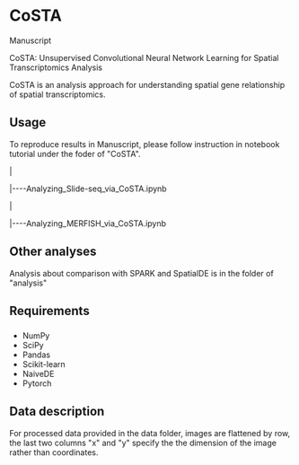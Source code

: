 # CoSTA

Manuscript

CoSTA: Unsupervised Convolutional Neural Network Learning for Spatial Transcriptomics Analysis

CoSTA is an analysis approach for understanding spatial gene relationship of spatial transcriptomics. 

## Usage

To reproduce results in Manuscript, please follow instruction in notebook tutorial under the foder of "CoSTA".

  |
  
  
  |----Analyzing_Slide-seq_via_CoSTA.ipynb
  
  |
  
  |----Analyzing_MERFISH_via_CoSTA.ipynb

## Other analyses

Analysis about comparison with SPARK and SpatialDE is in the folder of "analysis"

## Requirements
  ###
  * NumPy
  * SciPy
  * Pandas
  * Scikit-learn
  * NaiveDE
  * Pytorch

## Data description
For processed data provided in the data folder, images are flattened by row, the last two columns "x" and "y" specify the the dimension of the image rather than coordinates.
